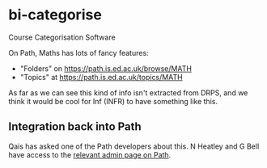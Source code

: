 # bi-categorise
Course Categorisation Software

On Path, Maths has lots of fancy features:

- "Folders" on https://path.is.ed.ac.uk/browse/MATH
- "Topics" at https://path.is.ed.ac.uk/topics/MATH

As far as we can see this kind of info isn't extracted from DRPS, and we think it would be cool for Inf (INFR) to have something like this.

## 

## Integration back into Path

Qais has asked one of the Path developers about this. N Heatley and G Bell have access to the [relevant admin page on Path](https://path.is.ed.ac.uk/admin).

